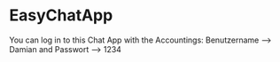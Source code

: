 # EasyChatApp

You can log in to this Chat App with the Accountings: Benutzername --> Damian and Passwort --> 1234
